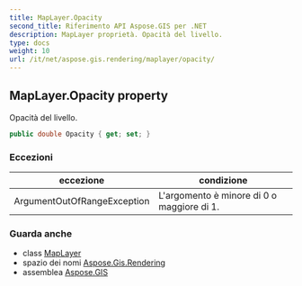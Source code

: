 ```yaml
---
title: MapLayer.Opacity
second_title: Riferimento API Aspose.GIS per .NET
description: MapLayer proprietà. Opacità del livello.
type: docs
weight: 10
url: /it/net/aspose.gis.rendering/maplayer/opacity/
---
```

## MapLayer.Opacity property

Opacità del livello.

```csharp
public double Opacity { get; set; }
```

### Eccezioni

| eccezione | condizione |
| --- | --- |
| ArgumentOutOfRangeException | L'argomento è minore di 0 o maggiore di 1. |

### Guarda anche

* class [MapLayer](../)
* spazio dei nomi [Aspose.Gis.Rendering](../../maplayer/)
* assemblea [Aspose.GIS](../../../)


